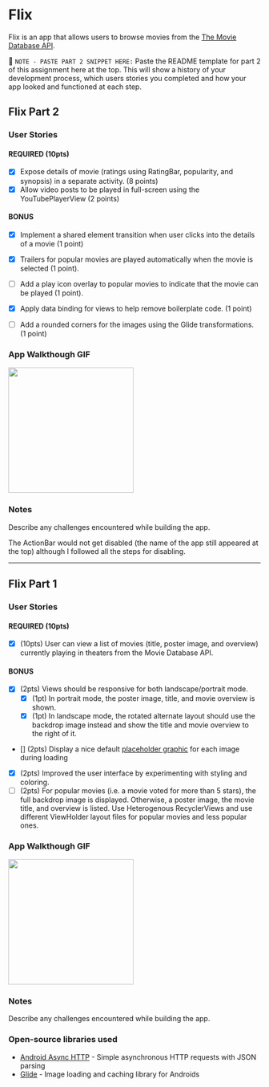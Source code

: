 # Flix
Flix is an app that allows users to browse movies from the [The Movie Database API](http://docs.themoviedb.apiary.io/#).

📝 `NOTE - PASTE PART 2 SNIPPET HERE:` Paste the README template for part 2 of this assignment here at the top. This will show a history of your development process, which users stories you completed and how your app looked and functioned at each step.

## Flix Part 2

### User Stories


#### REQUIRED (10pts)
- [x] Expose details of movie (ratings using RatingBar, popularity, and synopsis) in a separate activity. (8 points)
- [x] Allow video posts to be played in full-screen using the YouTubePlayerView (2 points)

#### BONUS
   - [x] Implement a shared element transition when user clicks into the details of a movie (1 point)
   - [x] Trailers for popular movies are played automatically when the movie is selected (1 point).
   - [ ] Add a play icon overlay to popular movies to indicate that the movie can be played (1 point).
   - [x] Apply data binding for views to help remove boilerplate code. (1 point)
   - [ ] Add a rounded corners for the images using the Glide transformations. (1 point)


### App Walkthough GIF

<img src="https://github.com/John-K408/Flixster/blob/master/walkthrough.gif" width=250><br>

### Notes
Describe any challenges encountered while building the app.

The ActionBar would not get disabled (the name of the app still appeared at the top) although I followed all the steps for disabling.





---

## Flix Part 1

### User Stories


#### REQUIRED (10pts)
- [x] (10pts) User can view a list of movies (title, poster image, and overview) currently playing in theaters from the Movie Database API.

#### BONUS
- [x] (2pts) Views should be responsive for both landscape/portrait mode.
   - [x] (1pt) In portrait mode, the poster image, title, and movie overview is shown.
   - [x] (1pt) In landscape mode, the rotated alternate layout should use the backdrop image instead and show the title and movie overview to the right of it.

- [] (2pts) Display a nice default [placeholder graphic](https://guides.codepath.org/android/Displaying-Images-with-the-Glide-Library#advanced-usage) for each image during loading
- [x] (2pts) Improved the user interface by experimenting with styling and coloring.
- [ ] (2pts) For popular movies (i.e. a movie voted for more than 5 stars), the full backdrop image is displayed. Otherwise, a poster image, the movie title, and overview is listed. Use Heterogenous RecyclerViews and use different ViewHolder layout files for popular movies and less popular ones.

### App Walkthough GIF


<img src="https://github.com/John-K408/Flixster/blob/master/walkthrough.gif" width=250><br>

### Notes
Describe any challenges encountered while building the app.

### Open-source libraries used

- [Android Async HTTP](https://github.com/codepath/CPAsyncHttpClient) - Simple asynchronous HTTP requests with JSON parsing
- [Glide](https://github.com/bumptech/glide) - Image loading and caching library for Androids
